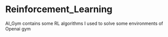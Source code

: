 # Reinforcement_Learning

AI_Gym contains some RL algorithms I used to solve some environments of Openai gym
